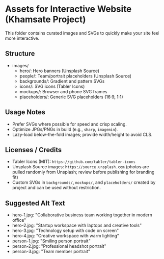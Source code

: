 # Assets for Interactive Website (Khamsate Project)

This folder contains curated images and SVGs to quickly make your site feel more interactive.

## Structure
- images/
  - hero/: Hero banners (Unsplash Source)
  - people/: Team/portrait placeholders (Unsplash Source)
  - backgrounds/: Gradient and pattern SVGs
  - icons/: SVG icons (Tabler Icons)
  - mockups/: Browser and phone SVG frames
  - placeholders/: Generic SVG placeholders (16:9, 1:1)

## Usage Notes
- Prefer SVGs where possible for speed and crisp scaling.
- Optimize JPGs/PNGs in build (e.g., `sharp`, `imagemin`).
- Lazy-load below-the-fold images; provide width/height to avoid CLS.

## Licenses / Credits
- Tabler Icons (MIT): `https://github.com/tabler/tabler-icons`
- Unsplash Source images: `https://source.unsplash.com` (photos are pulled randomly from Unsplash; review before publishing for branding fit)
- Custom SVGs in `backgrounds/`, `mockups/`, and `placeholders/` created by project and can be used without restriction.

## Suggested Alt Text
- hero-1.jpg: "Collaborative business team working together in modern office"
- hero-2.jpg: "Startup workspace with laptops and creative tools"
- hero-3.jpg: "Technology setup with code on screen"
- hero-4.jpg: "Creative workspace with warm lighting"
- person-1.jpg: "Smiling person portrait"
- person-2.jpg: "Professional headshot portrait"
- person-3.jpg: "Team member portrait"
